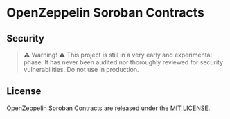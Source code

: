 # OpenZeppelin Soroban Contracts


## Security

> ⚠️ Warning! ⚠️
> This project is still in a very early and experimental phase. It has never been audited nor thoroughly reviewed for security vulnerabilities. Do not use in production.


## License

OpenZeppelin Soroban Contracts are released under the [MIT LICENSE](LICENSE).
